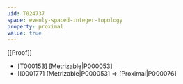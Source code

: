 ```yaml
---
uid: T024737
space: evenly-spaced-integer-topology
property: proximal
value: true
---
```

[[Proof]]

* [T000153] [Metrizable|P000053]
* [I000177] [Metrizable|P000053] => [Proximal|P000076]

